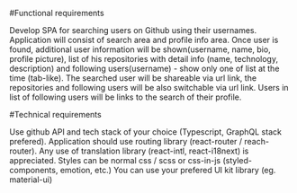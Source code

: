 #Functional requirements 

Develop SPA for searching users on Github using their usernames. Application will consist of search area and profile info area. Once user is found, additional user information will be shown(username, name, bio, profile picture), list of his repositories with detail info (name, technology, description) and following users(username) - show only one of list at the time (tab-like). 
The searched user will be shareable via url link, the repositories and following users will be also switchable via url link. Users in list of following users will be links to the search of their profile. 

#Technical requirements 

Use github API and tech stack of your choice (Typescript, GraphQL stack prefered).
Application should use routing library (react-router / reach-router).
Any use of translation library (react-intl, react-i18next) is appreciated.
Styles can be normal css / scss or css-in-js (styled-components, emotion, etc.) You can use your prefered UI kit library (eg. material-ui)
